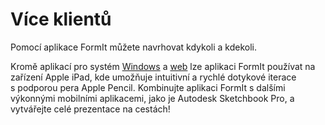# Více klientů

Pomocí aplikace FormIt můžete navrhovat kdykoli a kdekoli.

Kromě aplikací pro systém [Windows](https://formit.autodesk.com/download) a [web](https://formit.autodesk.com/app) lze aplikaci FormIt používat na zařízení Apple iPad, kde umožňuje intuitivní a rychlé dotykové iterace s podporou pera Apple Pencil. Kombinujte aplikaci FormIt s dalšími výkonnými mobilními aplikacemi, jako je Autodesk Sketchbook Pro, a vytvářejte celé prezentace na cestách!

